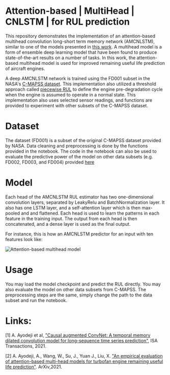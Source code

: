 # Attention-based | MultiHead | CNLSTM | for RUL prediction

This repository demonstrates the implementation of an attention-based multihead convolution long-short term memory network (AMCNLSTM), similar to one of the models presented in [this work](https://arxiv.org/abs/2109.01761). A multihead model is a form of ensemble deep learning model that have been found to produce state-of-the-art results on a number of tasks. In this work, the attention-based multihead model is used for improved remaining useful life prediction of aircraft engines. 

A deep AMCNLSTM network is trained using the FD001 subset in the NASA's [C-MAPSS dataset](https://ti.arc.nasa.gov/tech/dash/groups/pcoe/prognostic-data-repository/). This implementation also utilized a threshold approach called [piecewise RUL](https://github.com/abiodun-ayodeji/Predictive-Maintenance) to define the engine pre-degradation cycle when the engine is assumed to operate in a normal state. This implementation also uses selected sensor readings, and functions are provided to experiment with other subsets of the C-MAPSS dataset.

# Dataset

The dataset (FD001) is a subset of the original C-MAPSS dataset provided by NASA. Data cleaning and preprocessing is done by the functions provided in the notebook. The code in the notebook can also be used to evaluate the predictive power of the model on other data subsets (e.g. FD002, FD003, and FD004) provided [here](dataset)

# Model

Each head of the AMCNLSTM RUL estimator has two one-dimensional convolution layers, separated by LeakyRelu and BatchNormalization layer. It also has one LSTM layer, and a self-attention layer which is then max-pooled and and flattened. Each head is used to learn the patterns in each feature in the training input. The output from each head is then concatenated, and a dense layer is used as the final output.  

For instance, this is how an AMCNLSTM predictor for an input with ten features look like:

![Attention-based multihead model](AMCNLSTM.png)

# Usage

You may load the model checkpoint and predict the RUL directly. You may also evaluate the model on other data subsets from C-MAPSS. The preprocessing steps are the same, simply change the path to the data subset and run the notebook.



# Links:

[1] A. Ayodeji et al, ["Causal augmented ConvNet: A temporal memory dilated convolution model for long-sequence time series prediction"](https://www.sciencedirect.com/science/article/pii/S0019057821002810), ISA Transactions, 2021.

[2] A. Ayodeji, A., Wang, W., Su, J., Yuan J., Liu, X. ["An empirical evaluation of attention-based multi-head 
models for turbofan engine remaining useful life prediction"](https://arxiv.org/abs/2109.01761). ArXiv,2021.
